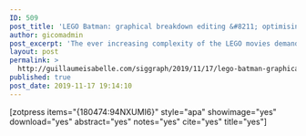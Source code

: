 ```yaml
---
ID: 509
post_title: 'LEGO Batman: graphical breakdown editing &#8211; optimising assembly workflow'
author: gicomadmin
post_excerpt: 'The ever increasing complexity of the LEGO movies demanded a new way of managing project breakdowns. Animal Logic’s fine-grained, modular representation for assets[Sarsfied and Murphy2011] meant that hundreds and thousands of shots, and shot objects,needed to be managed. It was clear from our experience on these LEGO Movie that our existing text-based spreadsheet approach would not scale to demands of The LEGO Batman Movie'
layout: post
permalink: >
  http://guillaumeisabelle.com/siggraph/2019/11/17/lego-batman-graphical-breakdown-editing-optimising-assembly-workflow/
published: true
post_date: 2019-11-17 19:14:10
---
```

<!-- wp:paragraph -->



<!-- /wp:paragraph -->

<!-- wp:paragraph -->

[zotpress items="{180474:94NXUMI6}" style="apa" showimage="yes" download="yes" abstract="yes" notes="yes" cite="yes" title="yes"]

<!-- /wp:paragraph -->